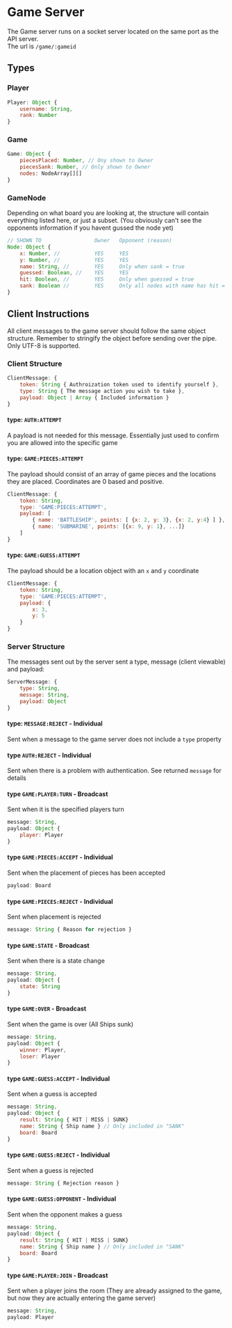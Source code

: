 # Game Server

The Game server runs on a socket server located on the same port as the API server.    
The url is `/game/:gameid`

## Types

### Player
```javascript
Player: Object {
    username: String,
    rank: Number
}
```

### Game 
```javascript
Game: Object {
    piecesPlaced: Number, // Ony shown to Owner
    piecesSank: Number, // Only shown to Owner
    nodes: NodeArray[][]
}
```

### GameNode
Depending on what board you are looking at, the structure will contain everything listed here, or just a subset. (You obviously can't see the opponents information if you havent gussed the node yet)
```javascript
// SHOWN TO                 Owner   Opponent (reason)
Node: Object {
    x: Number, //           YES     YES
    y: Number, //           YES     YES 
    name: String, //        YES     Only when sank = true
    guessed: Boolean, //    YES     YES
    hit: Boolean, //        YES     Only when guessed = true
    sank: Boolean //        YES     Only all nodes with name has hit = true
}
```

## Client Instructions

All client messages to the game server should follow the same object structure. Remember to stringify the object before sending over the pipe. Only UTF-8 is supported.

### Client Structure
```javascript
ClientMessage: {
    token: String { Authroization token used to identify yourself },
    type: String { The message action you wish to take },
    payload: Object | Array { Included information }
}
```

#### type: `AUTH:ATTEMPT`
A payload is not needed for this message. Essentially just used to confirm you are allowed into the specific game

#### type: `GAME:PIECES:ATTEMPT`
The payload should consist of an array of game pieces and the locations they are placed. Coordinates are 0 based and positive.

```javascript
ClientMessage: {
    token: String,
    type: 'GAME:PIECES:ATTEMPT',
    payload: [
        { name: 'BATTLESHIP', points: [ {x: 2, y: 3}, {x: 2, y:4} ] },
        { name: 'SUBMARINE', points: [{x: 9, y: 1}, ...]}
    ]
}
```

#### type: `GAME:GUESS:ATTEMPT`
The payload should be a location object with an `x` and `y` coordinate

```javascript
ClientMessage: {
    token: String,
    type: 'GAME:PIECES:ATTEMPT',
    payload: {
        x: 3,
        y: 5
    }
}
```

### Server Structure
The messages sent out by the server sent a type, message (client viewable) and payload: 

```javascript
ServerMessage: {
    type: String,
    message: String,
    payload: Object
}
```

#### type: `MESSAGE:REJECT` - Individual
Sent when a message to the game server does not include a `type` property

#### type `AUTH:REJECT` - Individual
Sent when there is a problem with authentication. See returned `message` for details

#### type `GAME:PLAYER:TURN` - Broadcast
Sent when it is the specified players turn
```javascript
message: String,
payload: Object {
    player: Player
}
```

#### type `GAME:PIECES:ACCEPT` - Individual
Sent when the placement of pieces has been accepted
```javascript
payload: Board
```

#### type `GAME:PIECES:REJECT` - Individual
Sent when placement is rejected
```javascript
message: String { Reason for rejection }
```

#### type `GAME:STATE` - Broadcast
Sent when there is a state change
```javascript
message: String,
payload: Object {
    state: String
}
```

#### type `GAME:OVER` - Broadcast
Sent when the game is over (All Ships sunk)
```javascript
message: String,
payload: Object {
    winner: Player,
    loser: Player
}
```

#### type `GAME:GUESS:ACCEPT` - Individual
Sent when a guess is accepted
```javascript
message: String, 
payload: Object {
    result: String { HIT | MISS | SUNK}
    name: String { Ship name } // Only included in "SANK"
    board: Board
}
```

#### type `GAME:GUESS:REJECT` - Individual
Sent when a guess is rejected
```javascript
message: String { Rejection reason }
```

#### type `GAME:GUESS:OPPONENT` - Individual
Sent when the opponent makes a guess
```javascript
message: String, 
payload: Object {
    result: String { HIT | MISS | SUNK}
    name: String { Ship name } // Only included in "SANK"
    board: Board
}
```

#### type `GAME:PLAYER:JOIN` - Broadcast
Sent when a player joins the room (They are already assigned to the game, but now they are actually entering the game server)
```javascript
message: String,
payload: Player
```



